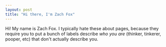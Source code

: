 ```yaml
---
layout: post
title: "Hi there, I'm Zach Fox"
---
```

Hi! 
My name is Zach Fox. I typically hate these about pages, because they require you to put a bunch of labels describe _who you are_ (thinker, tinkerer, pooper, etc) that don't actually describe you.  
